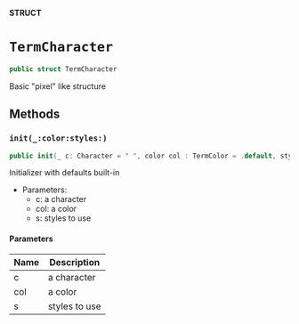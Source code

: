 **STRUCT**

# `TermCharacter`

```swift
public struct TermCharacter
```

Basic "pixel" like structure

## Methods
### `init(_:color:styles:)`

```swift
public init(_ c: Character = " ", color col : TermColor = .default, styles s: [TermStyle] = [.default])
```

Initializer with defaults built-in
- Parameters:
  - c: a character
  - col: a color
  - s: styles to use

#### Parameters

| Name | Description |
| ---- | ----------- |
| c | a character |
| col | a color |
| s | styles to use |